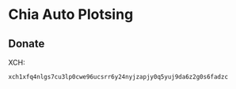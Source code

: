 # Chia Auto Plotsing

## Donate
XCH:
``` 
xch1xfq4nlgs7cu3lp0cwe96ucsrr6y24nyjzapjy0q5yuj9da6z2g0s6fadzc
```